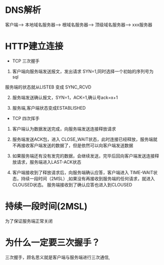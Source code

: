 # DNS解析
客户端--> 本地域名服务器--> 根域名服务器--> 顶级域名服务器--> xxx服务器

# HTTP建立连接

- TCP 三次握手
 1. 客户端向服务端发送报文，发出请求 SYN=1,同时选择一个初始的序列号为 sql

 服务端的状态就从LISTEB 变成 SYNC_RCVD

 2. 服务端发送确认报文，SYN=1，ACK=1,确认号ack=x+1
    
    
 3.  服务端,客户端状态变成ESTABLISHED


- TCP 四次挥手
1. 客户端认为数据发送完成，向服务端发送连接释放请求

2. 服务端发送ACK包，进入 CLOSE_WAIT状态，此时连接已经释放，服务端就不再接收客户端发送的数据了，但是依然可以向客户端发送数据
 
3. 如果服务端还有没有发完的数据，会继续发送，完毕后回向客户端发送连接释放请求，服务端进入LAST-ACK状态

4. 客户端接收到了释放请求后，向服务端确认应答，客户端进入 TIME-WAIT状态，持续一段时间（2MSL）,如果没有再接收到服务端的任何请求，就进入CLOUSED状态。
   服务端接收到了确认应答也进入到CLOUSED

# 持续一段时间(2MSL) 
为了保证服务端正常关闭

# 为什么一定要三次握手？


三次握手，顾名思义就是客户端与服务端进行三次通信,